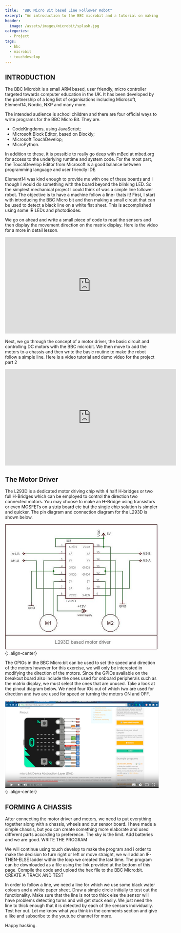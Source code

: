 ```yaml
---
title:  "BBC Micro Bit based Line Follower Robot"
excerpt: “An introduction to the BBC microbit and a tutorial on making a line following robot"
header:
  image: /assets/images/microbit/splash.jpg
categories:
  - Project
tags:
  - bbc
  - microbit
  - touchdevelop
---
```


## INTRODUCTION

The BBC Microbit is a small ARM based, user friendly, micro controller targeted towards computer education in the UK. It has been developed by the partnership of a long list of organisations including Microsoft, Element14, Nordic, NXP and many more. 



The intended audience is school children and there are four official ways to write programs for the BBC Micro Bit. They are.

* CodeKingdoms, using JavaScript;
* Microsoft Block Editor, based on Blockly;
* Microsoft TouchDevelop;
* MicroPython.

In addition to these, it is possible to really go deep with mBed at mbed.org for access to the underlying runtime and system code. For the most part, the TouchDevelop Editor from Microsoft is a good balance between programming language and user friendly IDE.

Element14 was kind enough to provide me with one of these boards and I though I would do something with the board beyond the blinking LED. So the simplest mechanical project I could think of was a simple line follower robot. The objective is to have a machine follow a line- thats it! First, I start with introducing the BBC Micro bit and then making a small circuit that can be used to detect a black line on a white flat sheet. This is accomplished using some IR LEDs and photodiodes.

We go on ahead and write a small piece of code to read the sensors and then display the movement direction on the matrix display. Here is the video for a more in detail lesson.

<iframe width="560" height="315" src="https://www.youtube.com/embed/7qnSsc54bEQ" frameborder="0" allowfullscreen></iframe>

Next, we go through the concept of a motor driver, the basic circuit and controlling DC motors with the BBC microbit. We then move to add the motors to a chassis and then write the basic routine to make the robot follow a simple line.
Here is a video tutorial and demo video for the project part 2

<iframe width="560" height="315" src="https://www.youtube.com/embed/lhRkDi4RNN4" frameborder="0" allowfullscreen></iframe>


## The Motor Driver

The L293D is a dedicated motor driving chip with 4 half H-bridges or two full H-Bridges which can be employed to control the direction two connected motors. You may choose to make an H-Bridge using transistors or even MOSFETs on a strip board etc but the single chip solution is simpler and quicker. The pin diagram and connection diagram for the L293D is shown below.

![alt text](/assets/images/microbit/1.jpg){: .align-center}

The GPIOs in the BBC Micro:bit can be used to set the speed and direction of the motors however for this exercise, we will only be interested in modifying the direction of the motors. Since the GPIOs available on the breakout board also include the ones used for onboard peripherals such as the matrix display, we must select the ones that are unused. Take a look at the pinout diagram below. We need four IOs out of which two are used for direction and two are used for speed or turning the motors ON and OFF.

![alt text](/assets/images/microbit/2.png){: .align-center}

## FORMING A CHASSIS

After connecting the motor driver and motors, we need to put everything together along with a chassis, wheels and our sensor board. I have made a simple chassis, but you can create something more elaborate and used different parts according to preference. The sky is the limit. Add batteries and we are good.
WRITE THE PROGRAM

We will continue using touch develop to make the program and i order to make the decision to turn right or left or move straight, we will add an IF-THEN-ELSE ladder within the loop we created the last time. The program can be downloaded as a file using the link provided at the bottom of this page. Compile the code and upload the hex file to the BBC Micro:bit.
CREATE A TRACK AND TEST

In order to follow a line, we need a line for which we use some black water colours and a white paper sheet. Draw a simple circle initially to test out the functionality. Make sure that the line is not too thick else the sensor will have problems detecting turns and will get stuck easily. We just need the line to thick enough that it is detected by each of the sensors individually.
Test her out.
Let me know what you think in the comments section and give a like and subscribe to the youtube channel for more.

Happy hacking.
